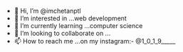 - 👋 Hi, I’m @imchetanptl
- 👀 I’m interested in ...web development
- 🌱 I’m currently learning ...computer science
- 💞️ I’m looking to collaborate on ...
- 📫 How to reach me ...on my instagram:- @1_0_1_9_____

<!---
imchetanptl/imchetanptl is a ✨ special ✨ repository because its `README.md` (this file) appears on your GitHub profile.
You can click the Preview link to take a look at your changes.
--->
